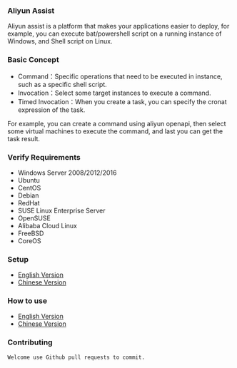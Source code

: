 ### Aliyun Assist

Aliyun assist is a platform that makes your applications easier to deploy, for example, you can execute bat/powershell script on a running instance of Windows, and Shell script on Linux.


### Basic Concept
-   Command：Specific operations that need to be executed in instance, such as a specific shell script.
-   Invocation：Select some target instances to execute a command.
-   Timed Invocation：When you create a task, you can specify the cronat expression of the task.

For example, you can create a command using aliyun openapi, then select some virtual machines to execute the command, and last you can get the task result.

### Verify Requirements

-   Windows Server 2008/2012/2016
-   Ubuntu
-   CentOS
-   Debian
-   RedHat
-   SUSE Linux Enterprise Server
-   OpenSUSE
-   Alibaba Cloud Linux
-   FreeBSD
-   CoreOS

### Setup
- [English Version](https://www.alibabacloud.com/help/doc-detail/64921.htm)
- [Chinese Version](https://help.aliyun.com/document_detail/64921.html)


### How to use
- [English Version](https://www.alibabacloud.com/help/doc-detail/64741.html)
- [Chinese Version](https://help.aliyun.com/document_detail/64741.html)

### Contributing

    Welcome use Github pull requests to commit.  
